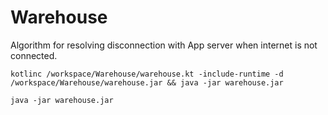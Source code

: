 # Warehouse
Algorithm for resolving disconnection with App server when internet is not connected.


```
kotlinc /workspace/Warehouse/warehouse.kt -include-runtime -d /workspace/Warehouse/warehouse.jar && java -jar warehouse.jar

java -jar warehouse.jar
```